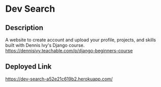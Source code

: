 # Dev Search 

## Description
A website to create account and upload your profile, projects, and skills built with Dennis Ivy's Django course. 
https://dennisivy.teachable.com/p/django-beginners-course

## Deployed Link
https://dev-search-a52e21c619b2.herokuapp.com/
